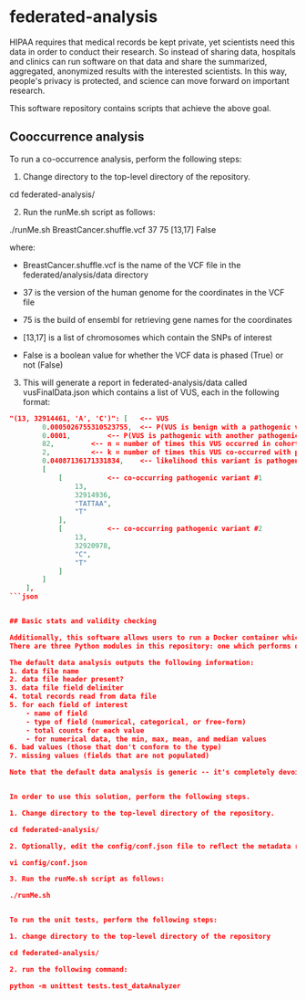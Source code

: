 # federated-analysis

HIPAA requires that medical records be kept private, yet scientists need this data in order to conduct their research.  So instead of sharing data, hospitals and clinics can run software on that data and share the summarized, aggregated, anonymized results with the interested scientists.  In this way, people's privacy is protected, and science can move forward on important research.

This software repository contains scripts that achieve the above goal.  

## Cooccurrence analysis

To run a co-occurrence analysis, perform the following steps:
1. Change directory to the top-level directory of the repository.

cd federated-analysis/

2. Run the runMe.sh script as follows:

./runMe.sh BreastCancer.shuffle.vcf 37 75 [13,17] False

where:
* BreastCancer.shuffle.vcf is the name of the VCF file in the federated/analysis/data directory

* 37 is the version of the human genome for the coordinates in the VCF file

* 75 is the build of ensembl for retrieving gene names for the coordinates

* [13,17] is a list of chromosomes which contain the SNPs of interest

* False is a boolean value for whether the VCF data is phased (True) or not (False)

3. This will generate a report in federated-analysis/data called vusFinalData.json which contains a list of VUS, each in the following format:

```json
"(13, 32914461, 'A', 'C')": [ 	<-- VUS
        0.0005026755310523755,  <-- P(VUS is benign with a pathogenic variant in trans) 
        0.0001,			<-- P(VUS is pathogenic with another pathogenic variant in trans)
        82,			<-- n = number of times this VUS occurred in cohort
        2,			<-- k = number of times this VUS co-occurred with pathogenic variants
        0.04087136171331834,	<-- likelihood this variant is pathogenic = (p2^k)*(1-p2)^(n-k) / (p1^k)*(1-p1)^(n-k)
        [
            [			<-- co-occurring pathogenic variant #1
                13,
                32914936,
                "TATTAA",
                "T"
            ],
            [			<-- co-occurring pathogenic variant #2
                13,
                32920978,
                "C",
                "T"
            ]
        ]
    ],
```json


## Basic stats and validity checking

Additionally, this software allows users to run a Docker container which has the necessary code to perform basic statistical analysis and validity checking.  There's a configuration file that the cooperating owner of the data must fill out in conjunction with the scientist to define the fields of interest in the data set.  
There are three Python modules in this repository: one which performs default analysis (dataAnalyzer.py), one that performs custom analysis (customDataAnalyzer.py), and one that creates a table (supplementaryTable4.py).  

The default data analysis outputs the following information:
1. data file name 
2. data file header present?
3. data file field delimiter
4. total records read from data file
5. for each field of interest
    - name of field
    - type of field (numerical, categorical, or free-form)
    - total counts for each value
    - for numerical data, the min, max, mean, and median values
6. bad values (those that don't conform to the type)
7. missing values (fields that are not populated)

Note that the default data analysis is generic -- it's completely devoid of any application or context.  If the scientist wishes to perform specific analyses on the data, then they must implement the custom data analyzer.  The custom data analyzer is provided an object that encapsulates all the default data analysis.  The custom code can then perform application-specific analyses on the data. 


In order to use this solution, perform the following steps.

1. Change directory to the top-level directory of the repository.

cd federated-analysis/

2. Optionally, edit the config/conf.json file to reflect the metadata regarding the data file (file name, header line, field delimiter) as well as the correct fields of interest.

vi config/conf.json

3. Run the runMe.sh script as follows:

./runMe.sh


To run the unit tests, perform the following steps:

1. change directory to the top-level directory of the repository

cd federated-analysis/

2. run the following command:

python -m unittest tests.test_dataAnalyzer
